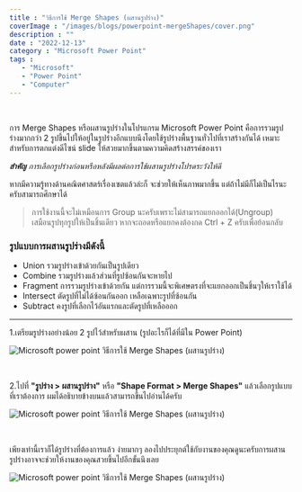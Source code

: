 ```yaml
---
title : "วิธีการใช้ Merge Shapes (ผสานรูปร่าง)"
coverImage : "/images/blogs/powerpoint-mergeShapes/cover.png"
description : ""
date : "2022-12-13"
category : "Microsoft Power Point"
tags : 
   - "Microsoft"
   - "Power Point"
   - "Computer"
---
```


<br>

การ Merge Shapes หรือผสานรูปร่างในโปรแกรม Microsoft Power Point คือการรวมรูปร่างมากกว่า 2 รูปขึ้นไปให้อยู่ในรูปร่างอีกแบบนึงโดยใช้รูปร่างพื้นฐานทั่วไปที่เราสร้างกันได้ เหมาะสำหรับการตกแต่งดีไซน์ slide ให้สวยมากขึ้นตามความคิดสร้างสรรค์ของเรา 

***สำคัญ*** *การเลือกรูปร่างก่อนหรือหลังมีผลต่อการใช้ผสานรูปร่างโปรดระวังให้ดี*

หากมีความรู้ทางด้านคณิตศาสตร์เรื่องเซตแล้วล่ะก็ จะช่วยให้เห็นภาพมากขึ้น แต่ถ้าไม่มีก็ไม่เป็นไรนะครับสามารถศึกษาได้


> การใช้งานนี้จะไม่เหมือนการ Group นะครับเพราะไม่สามารถแยกออกได้(Ungroup) เสมือนรูปทุกรูปให้เป็นชิ้นเดียว หากจะถอดหรือแยกคงต้องกด Ctrl + Z ครับเพื่อย้อนกลับ

### รูปแบบการผสานรูปร่างมีดังนี้
- Union รวมรูปร่างเข้าด้วยกันเป็นรูปเดียว
- Combine รวมรูปร่างแล้วส่วนที่รูปซ้อนกันจะหายไป
- Fragment การรวมรูปร่างเข้าด้วยกัน แต่การรวมนี้จะพิเศษตรงที่จะแยกออกเป็นชิ้นๆให้เราใช้ได้
- Intersect ตัดรูปที่ไม่ได้ซ้อนกันออก เหลือเฉพาะรูปที่ซ้อนกัน
- Subtract คงรูปที่เลือกไว้อันแรกและตัดรูปที่เหลือออก

---

1.เตรียมรูปร่างอย่างน้อย 2 รูปไว้สำหรับผสาน (รูปอะไรก็ได้ที่มีใน Power Point)

![Microsoft power point วิธีการใช้ Merge Shapes (ผสานรูปร่าง)](/images/blogs/powerpoint-mergeShapes/1.png "วิธีการใช้ Merge Shapes (ผสานรูปร่าง)") 

<br>

2.ไปที่ **"รูปร่าง > ผสานรูปร่าง"** หรือ **"Shape Format > Merge Shapes"** แล้วเลือกรูปแบบที่เราต้องการ ผมได้อธิบายข้างบนแล้วสามารถขึ้นไปอ่านได้ครับ

![Microsoft power point วิธีการใช้ Merge Shapes (ผสานรูปร่าง)](/images/blogs/powerpoint-mergeShapes/2.png "วิธีการใช้ Merge Shapes (ผสานรูปร่าง)") 

<br>

เพียงเท่านี้เราก็ได้รูปร่างที่ต้องการแล้ว ง่ายมากๆ ลองไปประยุกต์ใช้กับงานของคุณดูนะครับการผสานรูปร่างอาจจะช่วยให้งานของคุณสวยขึ้นไปอีกขั้นนึงเลย 

![Microsoft power point วิธีการใช้ Merge Shapes (ผสานรูปร่าง)](/images/blogs/powerpoint-mergeShapes/3.png "วิธีการใช้ Merge Shapes (ผสานรูปร่าง)") 
